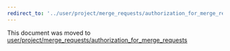 ```yaml
---
redirect_to: '../user/project/merge_requests/authorization_for_merge_requests.md'
---
```


This document was moved to [user/project/merge_requests/authorization_for_merge_requests](../user/project/merge_requests/authorization_for_merge_requests.md)
